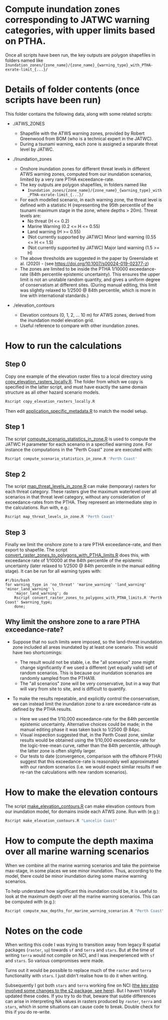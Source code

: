 # Compute inundation zones corresponding to JATWC warning categories, with upper limits based on PTHA.


Once all scripts have been run, the key outputs are polygon shapefiles in folders named like `Inundation_zones/{zone_name}/{zone_name}_{warning_type}_with_PTHA-exrate-limit_{...}/`

# Details of folder contents (once scripts have been run)

This folder contains the following data, along with some related scripts:

* ./ATWS_ZONES 
    * Shapefile with the ATWS warning zones, provided by Robert Greenwood from BOM (who is a technical expert in the JATWC). 
    * During a tsunami warning, each zone is assigned a separate threat level by JATWC. 

* ./Inundation_zones 
    * Onshore inundation zones for different threat levels in different ATWS warning zones, computed from our inundation scenarios, limited by a very rare PTHA exceedance-rate.
    * The key outputs are polygon shapefiles, in folders named like 
        * `Inundation_zones/{zone_name}/{zone_name}_{warning_type}_with_PTHA-exrate-limit_{...}/`
    * For each modelled scenario, in each warning zone, the threat level is defined with a statistic H (representing the 95th percentile of the tsunami maximum stage in the zone, where depths > 20m). Threat levels are:
        * No threat (H <= 0.2)
        * Marine Warning (0.2 <= H <= 0.55)
        * Land warning (H >= 0.55)
        * (Not currently supported by JATWC) Minor land warning (0.55 <= H <= 1.5)
        * (Not currently supported by JATWC) Major land warning (1.5 >= H)
    * The above thresholds are suggested in the paper by Greenslade et al. (2020) - (see https://doi.org/10.1007/s00024-019-02377-z)
    * The zones are limited to be inside the PTHA 1/10000 exceedance-rate (84th percentile epistemic uncertainty). This ensures the upper limit is not an unstable random quantity, and gives a uniform degree of conservatism at different sites. (During manual editing, this limit was slightly relaxed to 1/2500 @ 84th percentile, which is more in line with international standards.)

* ./elevation_contours
    * Elevation contours (0, 1, 2, ... 10 m) for ATWS zones, derived from the inundation model elevation grid. 
    * Useful reference to compare with other inundation zones.

# How to run the calculations

## Step 0
Copy one example of the elevation raster files to a local directory using [copy_elevation_rasters_locally.R](copy_elevation_rasters_locally.R). The folder from which we copy is specified in the latter script, and must have exactly the same domain structure as all other hazard scenario models.
```r
Rscript copy_elevation_rasters_locally.R
```

Then edit [application_specific_metadata.R](application_specific_metadata.R) to match the model setup.

## Step 1
The script [compute_scenario_statistics_in_zone.R](compute_scenario_statistics_in_zone.R) is used to compute the JATWC H parameter for each scenario in a specified warning zone. For instance the computations in the "Perth Coast" zone are executed with:
```r
Rscript compute_scenario_statistics_in_zone.R 'Perth Coast'
```

## Step 2
The script [map_threat_levels_in_zone.R](map_threat_levels_in_zone.R) can make (temporary) rasters for each threat category. These rasters give the maximum waterlevel over all scenarios in that threat level category, without any consideriation of exceedance-rates from the PTHA. They represent an intermediate step in the calculations. Run with, e.g.:
```r
Rscript map_threat_levels_in_zone.R 'Perth Coast'
```

## Step 3
Finally we limit the onshore zone to a rare PTHA exceedance-rate, and then export to shapefile. The script [convert_raster_zones_to_polygons_with_PTHA_limits.R](convert_raster_zones_to_polygons_with_PTHA_limits.R) does this, with exceedance rate of 1/10000 at the 84th percentile of the epistemic uncertainty (later relaxed to 1/2500 @ 84th percentile in the manual editing stage). It can be run for all warning types with:
```
#!/bin/bash
for warning_type in 'no_threat' 'marine_warning' 'land_warning' 'minor_land_warning' \
    'major_land_warning'; do
    Rscript convert_raster_zones_to_polygons_with_PTHA_limits.R 'Perth Coast' $warning_type;
    done;
```

## Why limit the onshore zone to a rare PTHA exceedance-rate?

* Suppose that no such limits were imposed, so the land-threat inundation zone included all areas inundated by at least one scenario. This would have two shortcomings:
    * The result would not be stable, i.e. the "all scenarios" zone might change significantly if we used a different (yet equally valid) set of random scenarios. This is because our inundation scenarios are randomly sampled from the PTHA18.
    * The "all scenarios" zone will be very conservative, but in a way that will vary from site to site, and is difficult to quantify. 

* To make the results repeatable, and explicitly control the conservatism, we can instead limit the inundation zone to a rare exceedance-rate as defined by the PTHA results. 
    * Here we used the 1/10,000 exceedance-rate for the 84th percentile epistemic uncertainty. Alternative choices could be made; in the manual editing phase it was taken back to 1/2500 @ 84pc.
    * Visual inspection suggested that, in the Perth Coast zone, similar results would be obtained using the 1/10,000 exceedance-rate for the logic-tree-mean curve, rather than the 84th percentile, although the latter zone is often slightly larger. 
    * Our tests to date (convergence, comparison with the offshore PTHA) suggest that this exceedance-rate is reasonably well approximated with our random scenarios (i.e. we would expect similar results if we re-ran the calculations with new random scenarios).


# How to make the elevation contours
The script [make_elevation_contours.R](make_elevation_contours.R) can make elevation contours from our inundation model, for domains inside each ATWS zone. Run with (e.g.):
```r
Rscript make_elevation_contours.R "Lancelin Coast"
```

# How to compute the depth maxima over all marine warning scenarios

When we combine all the marine warning scenarios and take the pointwise max-stage, in some places we see minor inundation. Thus, according to the model, there could be minor inundation during some marine warning scenarios. 

To help understand how significant this inundation could be, it is useful to look at the maximum depth over all the marine warning scenarios. This can be computed with (e.g.):
```r
Rscript compute_max_depths_for_marine_warning_scenarios.R "Perth Coast"
```

# Notes on the code

When writing this code I was trying to transition away from legacy R spatial packages (`raster`, `sp`) towards `sf` and `terra` and `stars`.
But at the time of writing `terra` would not compile on NCI, and I was inexperienced with `sf` and `stars`. So various compromises were made. 

Turns out it would be possible to replace much of the `raster` and `terra` functionality with `stars`.
I just didn't realise how to do it when writing. 

Subsequently I got both `stars` and `terra` working fine on NCI ([the key step involved some changes to the s2 package, see here](https://github.com/r-spatial/s2/issues/199)).
But I haven't totally updated these codes.
If you try to do that, beware that subtle differences can arise in interpreting NA values in rasters produced by `raster`, `terra` and `stars`, which in some situations can cause code to break.
Double check for this if you do re-write.

